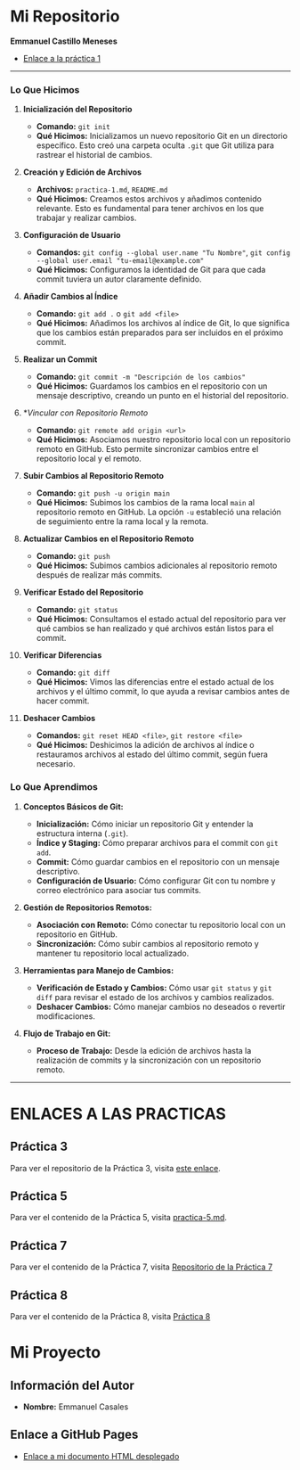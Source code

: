 # Mi Repositorio

**Emmanuel Castillo Meneses**

- [Enlace a la práctica 1](practica-1.md)

---

### **Lo Que Hicimos**

1. **Inicialización del Repositorio**
   - **Comando:** `git init`
   - **Qué Hicimos:** Inicializamos un nuevo repositorio Git en un directorio específico. Esto creó una carpeta oculta `.git` que Git utiliza para rastrear el historial de cambios.

2. **Creación y Edición de Archivos**
   - **Archivos:** `practica-1.md`, `README.md`
   - **Qué Hicimos:** Creamos estos archivos y añadimos contenido relevante. Esto es fundamental para tener archivos en los que trabajar y realizar cambios.

3. **Configuración de Usuario**
   - **Comandos:** `git config --global user.name "Tu Nombre"`, `git config --global user.email "tu-email@example.com"`
   - **Qué Hicimos:** Configuramos la identidad de Git para que cada commit tuviera un autor claramente definido.

4. **Añadir Cambios al Índice**
   - **Comando:** `git add .` o `git add <file>`
   - **Qué Hicimos:** Añadimos los archivos al índice de Git, lo que significa que los cambios están preparados para ser incluidos en el próximo commit.

5. **Realizar un Commit**
   - **Comando:** `git commit -m "Descripción de los cambios"`
   - **Qué Hicimos:** Guardamos los cambios en el repositorio con un mensaje descriptivo, creando un punto en el historial del repositorio.

6. **Vincular con Repositorio Remoto*
   - **Comando:** `git remote add origin <url>`
   - **Qué Hicimos:** Asociamos nuestro repositorio local con un repositorio remoto en GitHub. Esto permite sincronizar cambios entre el repositorio local y el remoto.

7. **Subir Cambios al Repositorio Remoto**
   - **Comando:** `git push -u origin main`
   - **Qué Hicimos:** Subimos los cambios de la rama local `main` al repositorio remoto en GitHub. La opción `-u` estableció una relación de seguimiento entre la rama local y la remota.

8. **Actualizar Cambios en el Repositorio Remoto**
   - **Comando:** `git push`
   - **Qué Hicimos:** Subimos cambios adicionales al repositorio remoto después de realizar más commits.

9. **Verificar Estado del Repositorio**
   - **Comando:** `git status`
   - **Qué Hicimos:** Consultamos el estado actual del repositorio para ver qué cambios se han realizado y qué archivos están listos para el commit.

10. **Verificar Diferencias**
    - **Comando:** `git diff`
    - **Qué Hicimos:** Vimos las diferencias entre el estado actual de los archivos y el último commit, lo que ayuda a revisar cambios antes de hacer commit.

11. **Deshacer Cambios**
    - **Comandos:** `git reset HEAD <file>`, `git restore <file>`
    - **Qué Hicimos:** Deshicimos la adición de archivos al índice o restauramos archivos al estado del último commit, según fuera necesario.

### **Lo Que Aprendimos**

1. **Conceptos Básicos de Git:**
   - **Inicialización:** Cómo iniciar un repositorio Git y entender la estructura interna (`.git`).
   - **Índice y Staging:** Cómo preparar archivos para el commit con `git add`.
   - **Commit:** Cómo guardar cambios en el repositorio con un mensaje descriptivo.
   - **Configuración de Usuario:** Cómo configurar Git con tu nombre y correo electrónico para asociar tus commits.

2. **Gestión de Repositorios Remotos:**
   - **Asociación con Remoto:** Cómo conectar tu repositorio local con un repositorio en GitHub.
   - **Sincronización:** Cómo subir cambios al repositorio remoto y mantener tu repositorio local actualizado.

3. **Herramientas para Manejo de Cambios:**
   - **Verificación de Estado y Cambios:** Cómo usar `git status` y `git diff` para revisar el estado de los archivos y cambios realizados.
   - **Deshacer Cambios:** Cómo manejar cambios no deseados o revertir modificaciones.

4. **Flujo de Trabajo en Git:**
   - **Proceso de Trabajo:** Desde la edición de archivos hasta la realización de commits y la sincronización con un repositorio remoto.


---
# ENLACES A LAS PRACTICAS 

## Práctica 3

Para ver el repositorio de la Práctica 3, visita [este enlace](https://github.com/lucero131012728/Practica-3-).


## Práctica 5

Para ver el contenido de la Práctica 5, visita [practica-5.md](practica-5.md).


## Práctica 7


Para ver el contenido de la Práctica 7, visita [Repositorio de la Práctica 7](https://github.com/lucero131012728/PRACTICAA6-RAMAS.git)

## Práctica 8
Para ver el contenido de la Práctica 8, visita 
[Práctica 8](practica-8.md)

# Mi Proyecto

## Información del Autor
- **Nombre:** Emmanuel Casales

## Enlace a GitHub Pages
- [Enlace a mi documento HTML desplegado](https://emmanuelcasmes.github.io/PRACTICAS/)
